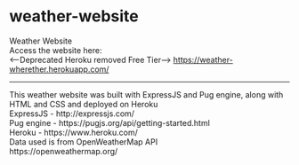 # weather-website
Weather Website
<br>
Access the website here:
<br>
<--Deprecated Heroku removed Free Tier-->
https://weather-wherether.herokuapp.com/
<hr>
This weather website was built with ExpressJS and Pug engine, along with HTML and CSS and deployed on Heroku
<br>
ExpressJS - http://expressjs.com/
<br>
Pug engine - https://pugjs.org/api/getting-started.html
<br>
Heroku - https://www.heroku.com/
<br>
Data used is from OpenWeatherMap API
<br>
https://openweathermap.org/
<br>
